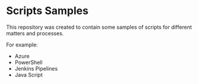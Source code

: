 # Scripts Samples

This repository was created to contain some samples of scripts for different matters and processes.

For example:
- Azure
- PowerShell
- Jenkins Pipelines
- Java Script